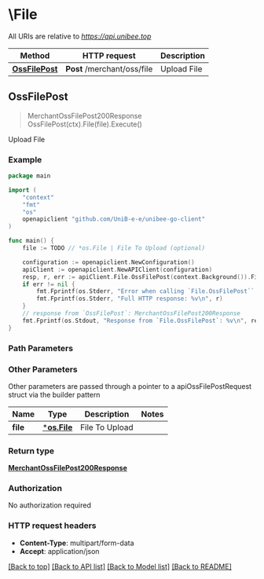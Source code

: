 # \File

All URIs are relative to *https://api.unibee.top*

Method | HTTP request | Description
------------- | ------------- | -------------
[**OssFilePost**](File.md#OssFilePost) | **Post** /merchant/oss/file | Upload File



## OssFilePost

> MerchantOssFilePost200Response OssFilePost(ctx).File(file).Execute()

Upload File

### Example

```go
package main

import (
	"context"
	"fmt"
	"os"
	openapiclient "github.com/UniB-e-e/unibee-go-client"
)

func main() {
	file := TODO // *os.File | File To Upload (optional)

	configuration := openapiclient.NewConfiguration()
	apiClient := openapiclient.NewAPIClient(configuration)
	resp, r, err := apiClient.File.OssFilePost(context.Background()).File(file).Execute()
	if err != nil {
		fmt.Fprintf(os.Stderr, "Error when calling `File.OssFilePost``: %v\n", err)
		fmt.Fprintf(os.Stderr, "Full HTTP response: %v\n", r)
	}
	// response from `OssFilePost`: MerchantOssFilePost200Response
	fmt.Fprintf(os.Stdout, "Response from `File.OssFilePost`: %v\n", resp)
}
```

### Path Parameters



### Other Parameters

Other parameters are passed through a pointer to a apiOssFilePostRequest struct via the builder pattern


Name | Type | Description  | Notes
------------- | ------------- | ------------- | -------------
 **file** | [***os.File**](*os.File.md) | File To Upload | 

### Return type

[**MerchantOssFilePost200Response**](MerchantOssFilePost200Response.md)

### Authorization

No authorization required

### HTTP request headers

- **Content-Type**: multipart/form-data
- **Accept**: application/json

[[Back to top]](#) [[Back to API list]](../README.md#documentation-for-api-endpoints)
[[Back to Model list]](../README.md#documentation-for-models)
[[Back to README]](../README.md)

